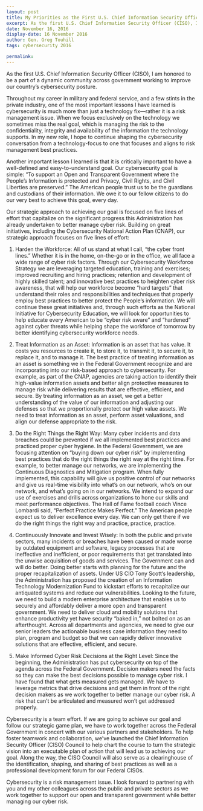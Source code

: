 ```yaml
---
layout: post
title: My Priorities as the First U.S. Chief Information Security Officer
excerpt: As the first U.S. Chief Information Security Officer (CISO), I am honored to be a part of a dynamic community across government working to improve our country’s cybersecurity posture.
date: November 16, 2016
display-date: 16 November 2016
author: Gen. Greg Touhill
tags: cybersecurity 2016

permalink:
---
```

As the first U.S. Chief Information Security Officer (CISO), I am honored to be a part of a dynamic community across government working to improve our country’s cybersecurity posture.

Throughout my career in military and federal service, and a few stints in the private industry, one of the most important lessons I have learned is cybersecurity is much more than just a technology fix—rather it is a risk management issue. When we focus exclusively on the technology we sometimes miss the real goal, which is managing the risk to the confidentiality, integrity and availability of the information the technology supports. In my new role, I hope to continue shaping the cybersecurity conversation from a technology-focus to one that focuses and aligns to risk management best practices.

Another important lesson I learned is that it is critically important to have a well-defined and easy-to-understand goal. Our cybersecurity goal is simple: “To support an Open and Transparent Government where the People’s Information is protected and Privacy, Civil Rights, and Civil Liberties are preserved.” The American people trust us to be the guardians and custodians of their information. We owe it to our fellow citizens to do our very best to achieve this goal, every day.

Our strategic approach to achieving our goal is focused on five lines of effort that capitalize on the significant progress this Administration has already undertaken to better manage cyber risk. Building on great initiatives, including the Cybersecurity National Action Plan (CNAP), our strategic approach focuses on five lines of effort:

1. Harden the Workforce: All of us stand at what I call, “the cyber front lines.” Whether it is in the home, on-the-go or in the office, we all face a wide range of cyber risk factors. Through our Cybersecurity Workforce Strategy we are leveraging targeted education, training and exercises; improved recruiting and hiring practices; retention and development of highly skilled talent; and innovative best practices to heighten cyber risk awareness, that will help our workforce become “hard targets” that understand their roles and responsibilities and techniques that properly employ best practices to better protect the People’s information. We will continue these great initiatives and, through such efforts as the National Initiative for Cybersecurity Education, we will look for opportunities to help educate every American to be “cyber risk aware” and “hardened” against cyber threats while helping shape the workforce of tomorrow by better identifying cybersecurity workforce needs.

2. Treat Information as an Asset: Information is an asset that has value. It costs you resources to create it, to store it, to transmit it, to secure it, to replace it, and to manage it. The best practice of treating information as an asset is something we in the Federal Government recognize and are incorporating into our risk-based approach to cybersecurity. For example, as part of the CNAP, agencies are taking action to identify their high-value information assets and better align protective measures to manage risk while delivering results that are effective, efficient, and secure. By treating information as an asset, we get a better understanding of the value of our information and adjusting our defenses so that we proportionally protect our high value assets. We need to treat information as an asset, perform asset valuations, and align our defense appropriate to the risk.

3. Do the Right Things the Right Way: Many cyber incidents and data breaches could be prevented if we all implemented best practices and practiced proper cyber hygiene. In the Federal Government, we are focusing attention on “buying down our cyber risk” by implementing best practices that do the right things the right way at the right time. For example, to better manage our networks, we are implementing the Continuous Diagnostics and Mitigation program. When fully implemented, this capability will give us positive control of our networks and give us real-time visibility into what’s on our network, who’s on our network, and what’s going on in our networks. We intend to expand our use of exercises and drills across organizations to hone our skills and meet performance objectives. The Hall of Fame football coach Vince Lombardi said, “Perfect Practice Makes Perfect.” The American people expect us to deliver excellence every day. We can only get there if we do the right things the right way and practice, practice, practice.

4. Continuously Innovate and Invest Wisely: In both the public and private sectors, many incidents or breaches have been caused or made worse by outdated equipment and software, legacy processes that are ineffective and inefficient, or poor requirements that get translated into the unwise acquisition of goods and services. The Government can and will do better. Doing better starts with planning for the future and the proper recapitalization of assets. Under US CIO Tony Scott’s leadership, the Administration has proposed the creation of an Information Technology Modernization Fund to kickstart efforts to recapitalize our antiquated systems and reduce our vulnerabilities. Looking to the future, we need to build a modern enterprise architecture that enables us to securely and affordably deliver a more open and transparent government. We need to deliver cloud and mobility solutions that enhance productivity yet have security “baked in,” not bolted on as an afterthought. Across all departments and agencies, we need to give our senior leaders the actionable business case information they need to plan, program and budget so that we can rapidly deliver innovative solutions that are effective, efficient, and secure.

5. Make Informed Cyber Risk Decisions at the Right Level: Since the beginning, the Administration has put cybersecurity on top of the agenda across the Federal Government. Decision makers need the facts so they can make the best decisions possible to manage cyber risk. I have found that what gets measured gets managed. We have to leverage metrics that drive decisions and get them in front of the right decision makers as we work together to better manage our cyber risk. A risk that can’t be articulated and measured won’t get addressed properly.

Cybersecurity is a team effort. If we are going to achieve our goal and follow our strategic game plan, we have to work together across the Federal Government in concert with our various partners and stakeholders. To help foster teamwork and collaboration, we’ve launched the Chief Information Security Officer (CISO) Council to help chart the course to turn the strategic vision into an executable plan of action that will lead us to achieving our goal. Along the way, the CISO Council will also serve as a clearinghouse of the identification, shaping, and sharing of best practices as well as a professional development forum for our Federal CISOs.

Cybersecurity is a risk management issue. I look forward to partnering with you and my other colleagues across the public and private sectors as we work together to support our open and transparent government while better managing our cyber risk.
